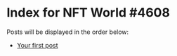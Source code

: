 # Index for NFT World #4608
Posts will be displayed in the order below:

- [Your first post](./001-first.md)

